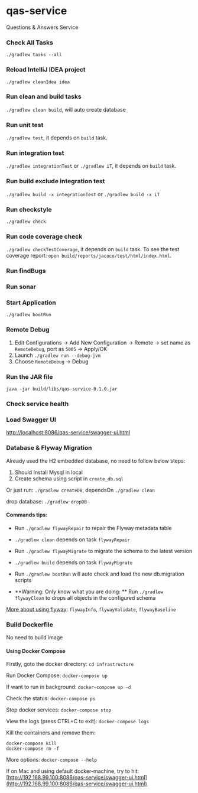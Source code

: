 # qas-service
Questions &amp; Answers Service

### Check All Tasks
`./gradlew tasks --all`

### Reload IntelliJ IDEA project
`./gradlew cleanIdea idea`

### Run clean and build tasks
`./gradlew clean build`, will auto create database

### Run unit test
`./gradlew test`, it depends on `build` task.

### Run integration test
`./gradlew integrationTest` or `./gradlew iT`, it depends on `build` task.

### Run build exclude integration test
`./gradlew build -x integrationTest` or `./gradlew build -x iT`

### Run checkstyle
`./gradlew check`

### Run code coverage check
`./gradlew checkTestCoverage`, it depends on `build` task.
To see the test coverage report: `open build/reports/jacoco/test/html/index.html`.

### Run findBugs


### Run sonar


### Start Application
`./gradlew bootRun`

### Remote Debug
1. Edit Configurations -> Add New Configuration -> Remote -> set name as `RemoteDebug`, port as `5005` -> Apply/OK
2. Launch `./gradlew run --debug-jvm`
3. Choose `RemoteDebug` -> Debug

### Run the JAR file
`java -jar build/libs/qas-service-0.1.0.jar`


### Check service health


### Load Swagger UI
[http://localhost:8086/qas-service/swagger-ui.html](http://localhost:8086/qas-service/swagger-ui.html)


### Database & Flyway Migration

Already used the H2 embedded database, no need to follow below steps:

1. Should Install Mysql in local
2. Create schema using script in `create_db.sql`

Or just run:
`./gradlew createDB`, dependsOn `./gradlew clean`

drop database:
`./gradlew dropDB`

#### Commands tips:
- Run `./gradlew flywayRepair` to repair the Flyway metadata table
- `./gradlew clean` depends on task `flywayRepair`

- Run `./gradlew flywayMigrate` to migrate the schema to the latest version
- `./gradlew build` depends on task `flywayMigrate`

- Run `./gradlew bootRun` will auto check and load the new db.migration scripts

- **Warning: Only know what you are doing: ** Run `./gradlew flywayClean` to drops all objects in the configured schema

[More about using flyway](https://flywaydb.org/documentation/gradle/): `flywayInfo`, `flywayValidate`, `flywayBaseline`

### Build Dockerfile
No need to build image

#### Using Docker Compose
Firstly, goto the docker directory:
`cd infrastructure`

Run Docker Compose:
`docker-compose up`

If want to run in background:
`docker-compose up -d`

Check the status:
`docker-compose ps`

Stop docker services:
`docker-compose stop`

View the logs (press CTRL+C to exit):
`docker-compose logs`

Kill the containers and remove them:
```
docker-compose kill
docker-compose rm -f
```

More options:
`docker-compose --help`

If on Mac and using default docker-machine, try to hit:
[http://192.168.99.100:8086/qas-service/swagger-ui.html](http://192.168.99.100:8086/qas-service/swagger-ui.html)
